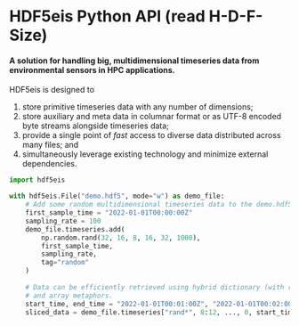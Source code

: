 # HDF5eis Python API (read H-D-F-Size)
#### A solution for handling big, multidimensional timeseries data from environmental sensors in HPC applications.

HDF5eis is designed to
1. store primitive timeseries data with any number of dimensions;
2. store auxiliary and meta data in columnar format or as UTF-8 encoded byte streams alongside timeseries data;
3. provide a single point of *fast* access to diverse data distributed across many files; and
4. simultaneously leverage existing technology and minimize external dependencies.

```python
import hdf5eis

with hdf5eis.File("demo.hdf5", mode="w") as demo_file:
    # Add some random multidimensional timeseries data to the demo.hdf5 file.
    first_sample_time = "2022-01-01T00:00:00Z"
    sampling_rate = 100
    demo_file.timeseries.add(
        np.random.rand(32, 16, 8, 16, 32, 1000),
        first_sample_time, 
        sampling_rate,
        tag="random"
    )
    
    # Data can be efficiently retrieved using hybrid dictionary (with regular expression parsing)
    # and array metaphors.
    start_time, end_time = "2022-01-01T00:01:00Z", "2022-01-01T00:02:00Z"
    sliced_data = demo_file.timeseries["rand*", 8:12, ..., 0, start_time: end_time]
```
